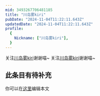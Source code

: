 ```yaml
---
mid: 3493267706481185
title: "川岛雾kiri"
pubDate: "2024-11-04T11:22:11.643Z"
updatedDate: "2024-11-04T11:22:11.643Z"
profile:
  {
    Nickname: ["川岛雾kiri"],
  }
---
```


关注[川岛雾kiri](https://space.bilibili.com/3493267706481185)谢谢喵~ 关注[川岛雾kiri](https://space.bilibili.com/3493267706481185)谢谢喵~

## 此条目有待补充
你可以在[这里](https://github.com/Yuhanawa/VTuber.ICU/edit/master/src/content/v/川岛雾kiri/index.md)编辑本文
